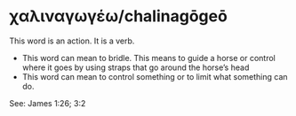 # χαλιναγωγέω/chalinagōgeō
This word is an action. It is a verb.
* This word can mean to bridle. This means to guide a horse or control where it goes by using straps that go around the horse’s head
* This word can mean to control something or to limit what something can do.

See: James 1:26; 3:2

